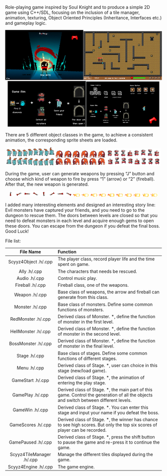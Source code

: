 Role-playing game inspired by Soul Knight and to produce a simple 2D game using C++/SDL, focusing on the inclusion of a tile manager, animation, texturing, Object Oriented Principles (Inheritance, Interfaces etc.) and gameplay logic.
<div align="center">
    <img src="images/start.png" width="50%"/><img src="images/main_game.png" width="50%"/>
</div>

<div align="center">
    <img src="images/operate2.png" width="50%"/><img src="images/operate1.png" width="47%"/>
</div>


There are 5 different object classes in the game, to achieve a consistent animation, the corresponding sprite sheets are loaded. 
<div align="center">
    <img src="images/knight.png" width="31%"/><img src="images/monster1.png" width="33%"/><img src="images/monster2.png" width="35%"/>
</div>


During the game, user can generate weapons by pressing “J” button and choose which kind of weapon to fire by press “1” (arrow) or “2” (fireball). After that, the new weapon is generated.
<div align="center">
    <img src="images/arrow.png" width="40%"/><img src="images/fireball.png" width="55%"/>
</div>

I added many interesting elements and designed an interesting story line:  Evil monsters have captured your friends, and you need to go to the dungeon to rescue them. The doors between levels are closed so that you need to defeat monsters in each level and acquire enough gems to open these doors. You can escape from the dungeon if you defeat the final boss. Good Luck!

File list: 

| File Name | Function|
| :----: | :----|
|Scyyz4Object .h/.cpp |	The player class, record player life and the time spent on game.|
|Ally .h/.cpp	| The characters that needs be rescued. |
|Audio .h/.cpp	| Control music play. |
|Fireball .h/.cpp 	| Fireball class, one of the weapons.|
|Weapon .h/.cpp	| Base class of weapons, the arrow and fireball can generate from this class.|
|Monster .h/.cpp	|Base class of monsters. Define some common functions of monsters.|
|RedMonster .h/.cpp	|Derived class of Monster. *, define the function of monster in the first level.|
|HellMonster .h/.cpp	|Derived class of Monster. *, define the function of monster in the second level.|
|BossMonster .h/.cpp|	Derived class of Monster. *, define the function of monster in the final level.|
|Stage .h/.cpp	|Base class of stages. Define some common functions of different stages.|
|Menu .h/.cpp	|Derived class of Stage. *, user can choice in this stage (new/load game).|
|GameStart .h/.cpp	|Derived class of Stage. *, the animation of entering the play stage.|
|GamePlay .h/.cpp	|Derived class of Stage. *, the main part of this game. Control the generation of all the objects and switch between different levels.|
|GameWin .h/.cpp	|Derived class of Stage. *. You can enter this stage and input your name if you defeat the boss. |
|GameScores .h/.cpp	|Derived class of Stage. *, the winner has chance to see high scores. But only the top six scores of player can be recorded.|
|GamePaused .h/.cpp	|Derived class of Stage. *, press the shift button to pause the game and re-press it to continue the game.|
|Scyyz4TileManager .h/.cpp	|Manage the different tiles displayed during the game.|
|Scyyz4Engine .h/.cpp	|The game engine.|

